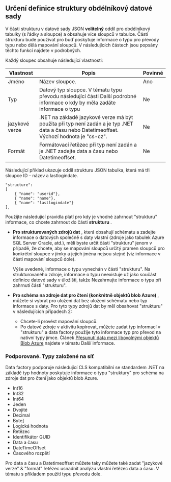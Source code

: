 ## <a name="specifying-structure-definition-for-rectangular-datasets"></a>Určení definice struktury obdélníkový datové sady
V části strukturu v datové sady JSON **volitelný** oddíl pro obdélníkový tabulky (s řádky a sloupce) a obsahuje více sloupců v tabulce. Části strukturu bude používat pro buď poskytuje informace o typu pro převody typu nebo dělá mapování sloupců. V následujících částech jsou popsány těchto funkcí najdete v podrobných. 

Každý sloupec obsahuje následující vlastnosti:

| Vlastnost | Popis | Povinné |
| -------- | ----------- | -------- |
| Jméno | Název sloupce. | Ano |
| Typ | Datový typ sloupce. V tématu typu převodu následující části Další podrobné informace o kdy by měla zadáte informace o typu | Ne |
| jazykové verze | .NET na základě jazykové verze má být použita při typ není zadán a je typ .NET data a času nebo Datetimeoffset. Výchozí hodnota je "cs-cz".  | Ne |
| Formát | Formátovací řetězec při typ není zadán a je .NET zadejte data a času nebo Datetimeoffset. | Ne |

Následující příklad ukazuje oddíl strukturu JSON tabulka, která má tři sloupce ID – název a lastlogindate.

    "structure": 
    [
        { "name": "userid"},
        { "name": "name"},
        { "name": "lastlogindate"}
    ],

Použijte následující pravidla platí pro kdy je vhodné zahrnout "strukturu" informace, co chcete zahrnout do části **strukturu** .

- **Pro strukturovaných zdrojů dat** , která obsahují schématu a zadejte informace o datových společně s daty vlastní (zdroje jako tabulek Azure SQL Server Oracle, atd.), měli byste určit části "strukturu" jenom v případě, že chcete, aby se mapování sloupců určitý pramen sloupců pro konkrétní sloupce v jímky a jejich jména nejsou stejné (viz informace v části mapování sloupců dole). 

    Výše uvedené, informace o typu vynechán v části "strukturu". Na strukturovaného zdroje, informace o typu neexistuje už jako součást definice datové sady v úložišti, takže Nezahrnujte informace o typu při zahrnutí části "strukturu".
- **Pro schéma na zdroje dat pro čtení (konkrétně objektů blob Azure)** , můžete si vybrat pro uložení dat bez uložení schématu nebo typ informace s daty. Pro tyto typy zdrojů dat by měl obsahovat "strukturu" v následujících případech 2:
    - Chcete-li provést mapování sloupců.
    - Po datové zdroje v aktivitu kopírovat, můžete zadat typ informací v "strukturu" a data factory použije tyto informace typ pro převod na nativní typy jímce. Článek [Přesunutí data mezi libovolnými objektů Blob Azure](../articles/data-factory/data-factory-azure-blob-connector.md) najdete v tématu Další informace.

### <a name="supported-net-based-types"></a>Podporované. Typy založené na síť 
Data factory podporuje následující CLS kompatibilní se standardem .NET na základě typ hodnoty poskytuje informace o typu "struktury" pro schéma na zdroje dat pro čtení jako objektů blob Azure.

- Int16
- Int32 
- Int64
- Jeden
- Dvojité
- Decimal
- Byte]
- Logická hodnota
- Řetězec 
- Identifikátor GUID
- Data a času
- DateTimeOffset
- Časového rozpětí 

Pro data a času a Datetimeoffset můžete taky můžete také zadat "jazykové verze" & "formát" řetězec usnadnit analýzu vlastní řetězec data a času. V tématu s příkladem použití typu převodu dole.

